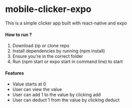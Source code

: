 # mobile-clicker-expo
This is a simple clicker app built with react-native and expo

#### How to run ?
1. Download zip or clone repo
2. Install dependencies by running (npm install)
3. Ensure you're in the correct folder
4. Run (npm start or expo start in command line) to start

#### Features
- Value starts at 0
- User can view the value
- User can add 1 to the value by clicking add
- User can deduct 1 from the value by clicking deduct
